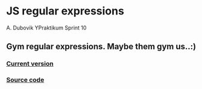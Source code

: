 # JS regular expressions 
A. Dubovik YPraktikum Sprint 10
## Gym regular expressions. Maybe them gym us..:)
### [Current version](https://dubovik02.github.io/regex.github.io/)
### [Source code](https://github.com/dubovik02/regex.github.io)